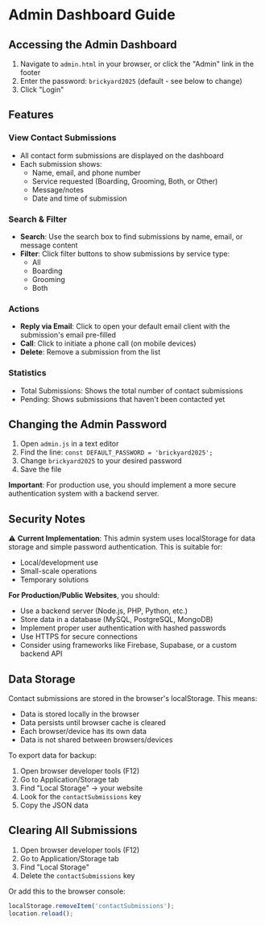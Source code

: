# Admin Dashboard Guide

## Accessing the Admin Dashboard

1. Navigate to `admin.html` in your browser, or click the "Admin" link in the footer
2. Enter the password: `brickyard2025` (default - see below to change)
3. Click "Login"

## Features

### View Contact Submissions
- All contact form submissions are displayed on the dashboard
- Each submission shows:
  - Name, email, and phone number
  - Service requested (Boarding, Grooming, Both, or Other)
  - Message/notes
  - Date and time of submission

### Search & Filter
- **Search**: Use the search box to find submissions by name, email, or message content
- **Filter**: Click filter buttons to show submissions by service type:
  - All
  - Boarding
  - Grooming
  - Both

### Actions
- **Reply via Email**: Click to open your default email client with the submission's email pre-filled
- **Call**: Click to initiate a phone call (on mobile devices)
- **Delete**: Remove a submission from the list

### Statistics
- Total Submissions: Shows the total number of contact submissions
- Pending: Shows submissions that haven't been contacted yet

## Changing the Admin Password

1. Open `admin.js` in a text editor
2. Find the line: `const DEFAULT_PASSWORD = 'brickyard2025';`
3. Change `brickyard2025` to your desired password
4. Save the file

**Important**: For production use, you should implement a more secure authentication system with a backend server.

## Security Notes

⚠️ **Current Implementation**: This admin system uses localStorage for data storage and simple password authentication. This is suitable for:
- Local/development use
- Small-scale operations
- Temporary solutions

**For Production/Public Websites**, you should:
- Use a backend server (Node.js, PHP, Python, etc.)
- Store data in a database (MySQL, PostgreSQL, MongoDB)
- Implement proper user authentication with hashed passwords
- Use HTTPS for secure connections
- Consider using frameworks like Firebase, Supabase, or a custom backend API

## Data Storage

Contact submissions are stored in the browser's localStorage. This means:
- Data is stored locally in the browser
- Data persists until browser cache is cleared
- Each browser/device has its own data
- Data is not shared between browsers/devices

To export data for backup:
1. Open browser developer tools (F12)
2. Go to Application/Storage tab
3. Find "Local Storage" → your website
4. Look for the `contactSubmissions` key
5. Copy the JSON data

## Clearing All Submissions

1. Open browser developer tools (F12)
2. Go to Application/Storage tab
3. Find "Local Storage"
4. Delete the `contactSubmissions` key

Or add this to the browser console:
```javascript
localStorage.removeItem('contactSubmissions');
location.reload();
```

